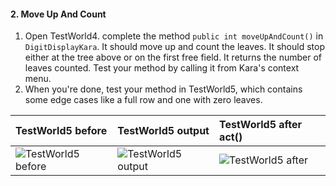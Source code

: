 #### 2. Move Up And Count

1. Open TestWorld4. complete the method `public int moveUpAndCount()` in `DigitDisplayKara`.
   It should move up and count the leaves. It should stop either at the tree above or on the first free field. It returns the number of leaves counted.
   Test your method by calling it from Kara's context menu. 
2. When you're done, test your method in TestWorld5, which contains some edge cases like a full row and one with zero leaves.

| TestWorld5 before| TestWorld5 output                           | TestWorld5 after act()                      |
|:--|:----------------------------------------------|:--------------------------------------------|
|  ![TestWorld5 before](/karaclock/02_count_leaves/testworld5-before.jpg) | ![TestWorld5 output](/karaclock/02_count_leaves/testworld5-output.jpg) | ![TestWorld5 after](/karaclock/02_count_leaves/testworld5-after.jpg) |
